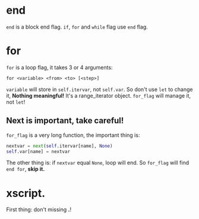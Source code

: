 # end
`end` is a block end flag. `if`, `for` and `while` flag use `end` flag.

# for
`for` is a loop flag, it takes 3 or 4 arguments:

`for <variable> <from> <to> [<step>]`

`variable` will store in `self.itervar`, not `self.var`. So don't use `let` to change it, **Nothing meaningful!**
It's a range_iterator object. `for_flag` will manage it, not `let`!

## Next is important, take careful!

`for_flag` is a very long function, the important thing is:

```python
nextvar = next(self.itervar[name], None)
self.var[name] = nextvar
```

The other thing is: if `nextvar` equal `None`, loop will end. So `for_flag` will find `end for`, **skip it.**

# xscript.
First thing: don't missing **.**!
